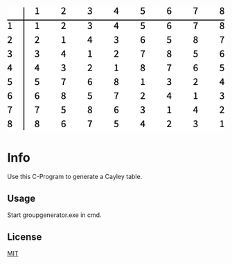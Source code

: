 ![Screenshot](group.png)
# Info

Use this C-Program to generate a Cayley table.


## Usage

Start groupgenerator.exe in cmd.

## License
[MIT](https://choosealicense.com/licenses/mit/)